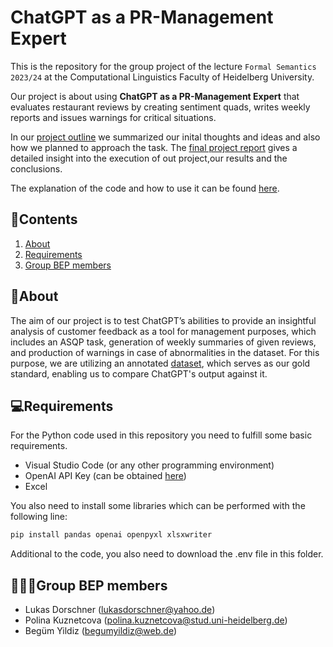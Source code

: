 # ChatGPT as a PR-Management Expert

This is the repository for the group project of the lecture `Formal Semantics 2023/24` at the Computational Linguistics Faculty of Heidelberg University. 

Our project is about using **ChatGPT as a PR-Management Expert** that evaluates restaurant reviews by creating sentiment quads, writes weekly reports and issues warnings for critical situations.

In our [project outline](https://docs.google.com/document/d/12RYexcdQH-3xhM-T3H6ztGkI95sITbloao5V_5Vknhw/edit) we summarized our inital thoughts and ideas and also how we planned to approach the task. The [final project report](Group_BEP__Report.pdf) gives a detailed insight into the execution of out project,our results and the conclusions. 

The explanation of the code and how to use it can be found [here](code/Group_BEP__Code.pdf).

## 🧾Contents

1. [About](#introduction)
2. [Requirements](#paragraph1)
5. [Group BEP members](#paragraph4)

## 🤖About <a name=introduction></a>

The aim of our project is to test ChatGPT’s abilities to provide an insightful analysis of customer feedback as a tool for management purposes, which includes an ASQP task, generation of weekly summaries of given reviews, and production of warnings in case of abnormalities in the dataset. For this purpose, we are utilizing an annotated [dataset](https://github.com/IsakZhang/ABSA-QUAD/tree/master), which serves as our gold standard, enabling us to compare ChatGPT's output against it.

## 💻Requirements <a name=paragraph1></a>

For the Python code used in this repository you need to fulfill some basic requirements.

* Visual Studio Code (or any other programming environment)
* OpenAI API Key (can be obtained [here](openai.com))
* Excel

You also need to install some libraries which can be performed with the following line:

```python
pip install pandas openai openpyxl xlsxwriter
```

Additional to the code, you also need to download the .env file in this folder.

## 👩‍👩‍👦Group BEP members <a name=paragraph4></a>
* Lukas Dorschner (lukasdorschner@yahoo.de)
* Polina Kuznetcova (polina.kuznetcova@stud.uni-heidelberg.de)
* Begüm Yildiz (begumyildiz@web.de)
